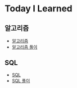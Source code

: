 # Today I Learned

## 알고리즘
- [알고리즘](./Algorithm)
- [알고리즘 풀이](./APS)

## SQL
- [SQL](./SQL.md)
- [SQL 풀이](./SQLexercises.md)
